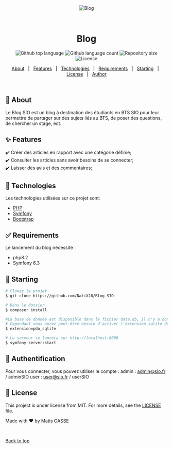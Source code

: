 <div align="center" id="top"> 
  <img src="./.github/app.gif" alt="Blog" />

  &#xa0;

  <!-- <a href="https://blog.netlify.app">Demo</a> -->
</div>

<h1 align="center">Blog</h1>

<p align="center">
  <img alt="Github top language" src="https://img.shields.io/github/languages/top/NatiX28/blog?color=56BEB8">

  <img alt="Github language count" src="https://img.shields.io/github/languages/count/NatiX28/blog?color=56BEB8">

  <img alt="Repository size" src="https://img.shields.io/github/repo-size/NatiX28/blog?color=56BEB8">

  <img alt="License" src="https://img.shields.io/github/license/NatiX28/blog?color=56BEB8">

  <!-- <img alt="Github issues" src="https://img.shields.io/github/issues/NatiX28/blog?color=56BEB8" /> -->

  <!-- <img alt="Github forks" src="https://img.shields.io/github/forks/NatiX28/blog?color=56BEB8" /> -->

  <!-- <img alt="Github stars" src="https://img.shields.io/github/stars/NatiX28/blog?color=56BEB8" /> -->
</p>

<!-- Status -->

<!-- <h4 align="center"> 
	🚧  Blog 🚀 Under construction...  🚧
</h4> 

<hr> -->

<p align="center">
  <a href="#dart-about">About</a> &#xa0; | &#xa0; 
  <a href="#sparkles-features">Features</a> &#xa0; | &#xa0;
  <a href="#rocket-technologies">Technologies</a> &#xa0; | &#xa0;
  <a href="#white_check_mark-requirements">Requirements</a> &#xa0; | &#xa0;
  <a href="#checkered_flag-starting">Starting</a> &#xa0; | &#xa0;
  <a href="#memo-license">License</a> &#xa0; | &#xa0;
  <a href="https://github.com/NatiX28" target="_blank">Author</a>
</p>

<br>

## :dart: About ##

Le Blog SIO est un blog à destination des étudiants en BTS SIO pour leur permettre de partager sur des sujets liés au BTS, de poser des questions, de chercher un stage, ect.

## :sparkles: Features ##

:heavy_check_mark: Créer des articles en rapport avec une catégorie définie;\
:heavy_check_mark: Consulter les articles sans avoir besoins de se connecter;\
:heavy_check_mark: Laisser des avis et des commentaires;

## :rocket: Technologies ##

Les technologies utilisées sur ce projet sont:

- [PHP](https://www.php.net/)
- [Symfony](https://symfony.com/)
- [Bootstrap](https://getbootstrap.com/)

## :white_check_mark: Requirements ##

Le lancement du blog nécessite : 
- php8.2
- Symfony 6.3 

## :checkered_flag: Starting ##

```bash
# Clonez le projet
$ git clone https://github.com/NatiX28/Blog-SIO

# Dans le dossier
$ composer install

#La base de donnée est disponible dans le fichier data.db, il n'y a donc pas de manipulation nécessaire.
# Cependant vous aurez peut-être besoin d'activer l'extension sqlite de php dans le fichier php.ini
$ extension=pdo_sqlite

# Le serveur se lancera sur http://localhost:8000
$ symfony server:start

```

## 🔑 Authentification ##

Pour vous connecter, vous pouvez utiliser le compte :
	admin : admin@sio.fr / adminSIO
	user : user@sio.fr / userSIO


## :memo: License ##

This project is under license from MIT. For more details, see the [LICENSE](LICENSE.md) file.


Made with :heart: by <a href="https://github.com/NatiX28" target="_blank">Matis GASSE</a>

&#xa0;

<a href="#top">Back to top</a>
